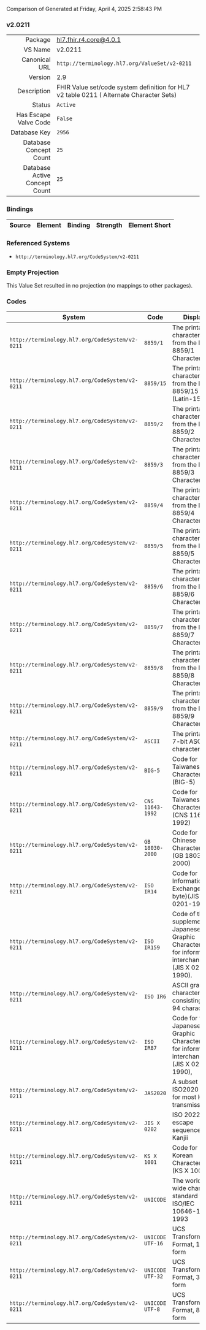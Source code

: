 Comparison of 
Generated at Friday, April 4, 2025 2:58:43 PM

### v2.0211

|      |     |
| ---: | --- |
| Package | hl7.fhir.r4.core@4.0.1 |
| VS Name | v2.0211 |
| Canonical URL | `http://terminology.hl7.org/ValueSet/v2-0211` |
| Version | 2.9 |
| Description | FHIR Value set/code system definition for HL7 v2 table 0211 ( Alternate Character Sets) |
| Status | `Active` |
| Has Escape Valve Code | `False` |
| Database Key | `2956` |
| Database Concept Count | `25` |
| Database Active Concept Count | `25` |
### Bindings

| Source | Element | Binding | Strength | Element Short |
| ------ | ------- | ------- | -------- | ------------- |

### Referenced Systems

* `http://terminology.hl7.org/CodeSystem/v2-0211`
### Empty Projection

This Value Set resulted in no projection (no mappings to other packages).

### Codes

| System | Code | Display |
| ------ | ---- | ------- |
| `http://terminology.hl7.org/CodeSystem/v2-0211` | `8859/1` | The printable characters from the ISO 8859/1 Character set |
| `http://terminology.hl7.org/CodeSystem/v2-0211` | `8859/15` | The printable characters from the ISO 8859/15 (Latin-15) |
| `http://terminology.hl7.org/CodeSystem/v2-0211` | `8859/2` | The printable characters from the ISO 8859/2 Character set |
| `http://terminology.hl7.org/CodeSystem/v2-0211` | `8859/3` | The printable characters from the ISO 8859/3 Character set |
| `http://terminology.hl7.org/CodeSystem/v2-0211` | `8859/4` | The printable characters from the ISO 8859/4 Character set |
| `http://terminology.hl7.org/CodeSystem/v2-0211` | `8859/5` | The printable characters from the ISO 8859/5 Character set |
| `http://terminology.hl7.org/CodeSystem/v2-0211` | `8859/6` | The printable characters from the ISO 8859/6 Character set |
| `http://terminology.hl7.org/CodeSystem/v2-0211` | `8859/7` | The printable characters from the ISO 8859/7 Character set |
| `http://terminology.hl7.org/CodeSystem/v2-0211` | `8859/8` | The printable characters from the ISO 8859/8 Character set |
| `http://terminology.hl7.org/CodeSystem/v2-0211` | `8859/9` | The printable characters from the ISO 8859/9 Character set |
| `http://terminology.hl7.org/CodeSystem/v2-0211` | `ASCII` | The printable 7-bit ASCII character set. |
| `http://terminology.hl7.org/CodeSystem/v2-0211` | `BIG-5` | Code for Taiwanese Character Set (BIG-5) |
| `http://terminology.hl7.org/CodeSystem/v2-0211` | `CNS 11643-1992` | Code for Taiwanese Character Set (CNS 11643-1992) |
| `http://terminology.hl7.org/CodeSystem/v2-0211` | `GB 18030-2000` | Code for Chinese Character Set (GB 18030-2000) |
| `http://terminology.hl7.org/CodeSystem/v2-0211` | `ISO IR14` | Code for Information Exchange (one byte)(JIS X 0201-1976). |
| `http://terminology.hl7.org/CodeSystem/v2-0211` | `ISO IR159` | Code of the supplementary Japanese Graphic Character set for information interchange (JIS X 0212-1990). |
| `http://terminology.hl7.org/CodeSystem/v2-0211` | `ISO IR6` | ASCII graphic character set consisting of 94 characters. |
| `http://terminology.hl7.org/CodeSystem/v2-0211` | `ISO IR87` | Code for the Japanese Graphic Character set for information interchange (JIS X 0208-1990), |
| `http://terminology.hl7.org/CodeSystem/v2-0211` | `JAS2020` | A subset of ISO2020 used for most Kanjii transmissions |
| `http://terminology.hl7.org/CodeSystem/v2-0211` | `JIS X 0202` | ISO 2022 with escape sequences for Kanjii |
| `http://terminology.hl7.org/CodeSystem/v2-0211` | `KS X 1001` | Code for Korean Character Set (KS X 1001) |
| `http://terminology.hl7.org/CodeSystem/v2-0211` | `UNICODE` | The world wide character standard from ISO/IEC 10646-1-1993 |
| `http://terminology.hl7.org/CodeSystem/v2-0211` | `UNICODE UTF-16` | UCS Transformation Format, 16-bit form |
| `http://terminology.hl7.org/CodeSystem/v2-0211` | `UNICODE UTF-32` | UCS Transformation Format, 32-bit form |
| `http://terminology.hl7.org/CodeSystem/v2-0211` | `UNICODE UTF-8` | UCS Transformation Format, 8-bit form |
